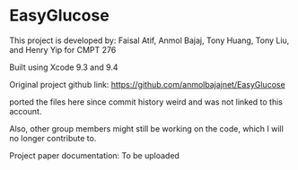 # EasyGlucose

This project is developed by: Faisal Atif, Anmol Bajaj, Tony Huang, Tony Liu, and Henry Yip for CMPT 276

Built using Xcode 9.3 and 9.4

Original project github link: https://github.com/anmolbajajnet/EasyGlucose

ported the files here since commit history weird and was not linked to this account.

Also, other group members might still be working on the code, which I will no longer contribute to.


Project paper documentation: To be uploaded
